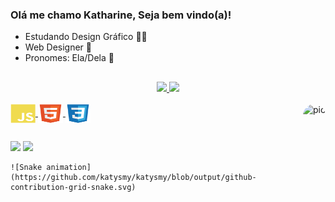 ### Olá me chamo Katharine, Seja bem vindo(a)!

- Estudando Design Gráfico 👩‍💻
- Web Designer 💛
- Pronomes: Ela/Dela 💜

##

<div align="center">
  <a href="https://github.com/katysmy">
  <img height="180em" src="https://github-readme-stats.vercel.app/api?username=katysmy&show_icons=true&theme=radical&include_all_commits=true&count_private=true"/>
  <img height="180em" src="https://github-readme-stats.vercel.app/api/top-langs/?username=katysmy&layout=compact&langs_count=7&theme=radical"/>
</div>

<div style="display: inline_block"><br>
  <img align="center" alt="Js" height="30" width="40" src="https://raw.githubusercontent.com/devicons/devicon/master/icons/javascript/javascript-plain.svg">
  <img align="center" alt="HTML" height="30" width="40" src="https://raw.githubusercontent.com/devicons/devicon/master/icons/html5/html5-original.svg">
  <img align="center" alt="CSS" height="30" width="40" src="https://raw.githubusercontent.com/devicons/devicon/master/icons/css3/css3-original.svg">
  <img align="right" alt="pic" height="150" style="border-radius:50px;" src="https://cdn.discordapp.com/attachments/944308857772064852/944309092544045056/IMG_9656.gif">
</div>

  ##
  
  <div> 
  <a href = "katharinebispo2004@gmail.com"><img src="https://img.shields.io/badge/-Gmail-%23333?style=for-the-badge&logo=gmail&logoColor=white" target="_blank"></a>
  <a href="https://www.linkedin.com/in/katharine-santos-bispo-b62310230" target="_blank"><img src="https://img.shields.io/badge/-LinkedIn-%230077B5?style=for-the-badge&logo=linkedin&logoColor=white" target="_blank"></a> 
    
    ![Snake animation](https://github.com/katysmy/katysmy/blob/output/github-contribution-grid-snake.svg)
    
  </div>   
  
  

    
